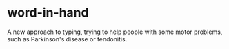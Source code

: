 # word-in-hand
A new approach to typing, trying to help people with some motor problems, such as Parkinson's disease or tendonitis.

